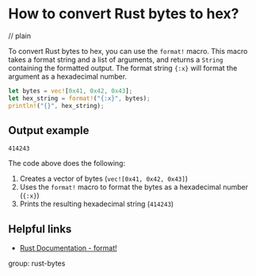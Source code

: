 # How to convert Rust bytes to hex?
// plain

To convert Rust bytes to hex, you can use the `format!` macro. This macro takes a format string and a list of arguments, and returns a `String` containing the formatted output. The format string `{:x}` will format the argument as a hexadecimal number.

```rust
let bytes = vec![0x41, 0x42, 0x43];
let hex_string = format!("{:x}", bytes);
println!("{}", hex_string);
```

## Output example

```
414243
```

The code above does the following:

1. Creates a vector of bytes (`vec![0x41, 0x42, 0x43]`)
2. Uses the `format!` macro to format the bytes as a hexadecimal number (`{:x}`)
3. Prints the resulting hexadecimal string (`414243`)

## Helpful links

- [Rust Documentation - format!](https://doc.rust-lang.org/std/macro.format.html)

group: rust-bytes